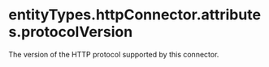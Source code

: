 # entityTypes.httpConnector.attributes.protocolVersion

The version of the HTTP protocol supported by this connector.

